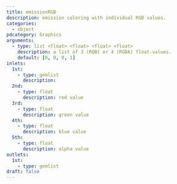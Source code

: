 ```yaml
---
title: emissionRGB
description: emission coloring with individual RGB values.
categories:
  - object
pdcategory: Graphics
arguments:
  - type: list <float> <float> <float> <float>
    description: a list of 3 (RGB) or 4 (RGBA) float-values.
    default: [0, 0, 0, 1]
inlets:
  1st:
    - type: gemlist
      description:
  2nd:
    - type: float
      description: red value
  3rd:
    - type: float
      description: green value
  4th:
    - type: float
      description: blue value
  5th:
    - type: float
      description: alpha value
outlets:
  1st:
    - type: gemlist
draft: false
---
```

